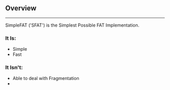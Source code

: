 ## Overview
---
SimpleFAT ('SFAT') is the Simplest Possible FAT Implementation.
### It Is:
- Simple
- Fast

### It Isn't:
- Able to deal with Fragmentation
- 